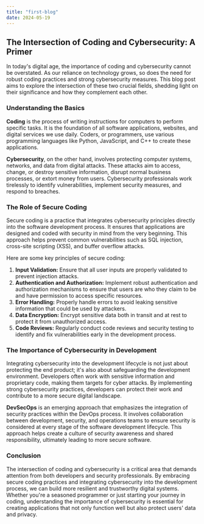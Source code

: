 ```yaml
---
title: "first-blog"
date: 2024-05-19
---
```


## The Intersection of Coding and Cybersecurity: A Primer

In today's digital age, the importance of coding and cybersecurity cannot be overstated. As our reliance on technology grows, so does the need for robust coding practices and strong cybersecurity measures. This blog post aims to explore the intersection of these two crucial fields, shedding light on their significance and how they complement each other.

### Understanding the Basics

**Coding** is the process of writing instructions for computers to perform specific tasks. It is the foundation of all software applications, websites, and digital services we use daily. Coders, or programmers, use various programming languages like Python, JavaScript, and C++ to create these applications.

**Cybersecurity**, on the other hand, involves protecting computer systems, networks, and data from digital attacks. These attacks aim to access, change, or destroy sensitive information, disrupt normal business processes, or extort money from users. Cybersecurity professionals work tirelessly to identify vulnerabilities, implement security measures, and respond to breaches.

### The Role of Secure Coding

Secure coding is a practice that integrates cybersecurity principles directly into the software development process. It ensures that applications are designed and coded with security in mind from the very beginning. This approach helps prevent common vulnerabilities such as SQL injection, cross-site scripting (XSS), and buffer overflow attacks.

Here are some key principles of secure coding:

1. **Input Validation:** Ensure that all user inputs are properly validated to prevent injection attacks.
2. **Authentication and Authorization:** Implement robust authentication and authorization mechanisms to ensure that users are who they claim to be and have permission to access specific resources.
3. **Error Handling:** Properly handle errors to avoid leaking sensitive information that could be used by attackers.
4. **Data Encryption:** Encrypt sensitive data both in transit and at rest to protect it from unauthorized access.
5. **Code Reviews:** Regularly conduct code reviews and security testing to identify and fix vulnerabilities early in the development process.

### The Importance of Cybersecurity in Development

Integrating cybersecurity into the development lifecycle is not just about protecting the end product; it's also about safeguarding the development environment. Developers often work with sensitive information and proprietary code, making them targets for cyber attacks. By implementing strong cybersecurity practices, developers can protect their work and contribute to a more secure digital landscape.

**DevSecOps** is an emerging approach that emphasizes the integration of security practices within the DevOps process. It involves collaboration between development, security, and operations teams to ensure security is considered at every stage of the software development lifecycle. This approach helps create a culture of security awareness and shared responsibility, ultimately leading to more secure software.

### Conclusion

The intersection of coding and cybersecurity is a critical area that demands attention from both developers and security professionals. By embracing secure coding practices and integrating cybersecurity into the development process, we can build more resilient and trustworthy digital systems. Whether you're a seasoned programmer or just starting your journey in coding, understanding the importance of cybersecurity is essential for creating applications that not only function well but also protect users' data and privacy.

